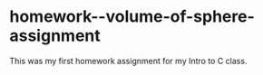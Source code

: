 # homework--volume-of-sphere-assignment
This was my first homework assignment for my Intro to C class.
